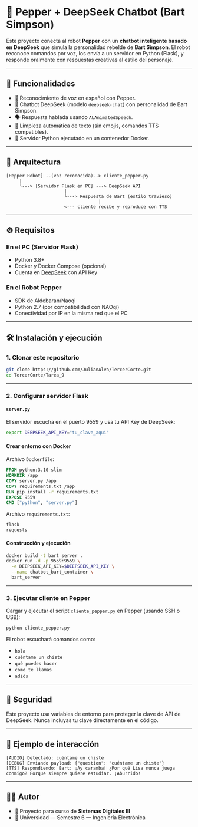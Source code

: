 # 🤖 Pepper + DeepSeek Chatbot (Bart Simpson)

Este proyecto conecta al robot **Pepper** con un **chatbot inteligente basado en DeepSeek** que simula la personalidad rebelde de **Bart Simpson**. El robot reconoce comandos por voz, los envía a un servidor en Python (Flask), y responde oralmente con respuestas creativas al estilo del personaje.

---

## 🎯 Funcionalidades

- 🤖 Reconocimiento de voz en español con Pepper.
- 🧠 Chatbot DeepSeek (modelo `deepseek-chat`) con personalidad de Bart Simpson.
- 🗣️ Respuesta hablada usando `ALAnimatedSpeech`.
- 🚫 Limpieza automática de texto (sin emojis, comandos TTS compatibles).
- 🐳 Servidor Python ejecutado en un contenedor Docker.

---

## 🧱 Arquitectura

```
[Pepper Robot] --(voz reconocida)--> cliente_pepper.py
     |
     └---> [Servidor Flask en PC] ---> DeepSeek API
                      |
                      └---> Respuesta de Bart (estilo travieso)
                                   |
                      <--- cliente recibe y reproduce con TTS
```

---

## ⚙️ Requisitos

### En el PC (Servidor Flask)

- Python 3.8+
- Docker y Docker Compose (opcional)
- Cuenta en [DeepSeek](https://deepseek.com/) con API Key

### En el Robot Pepper

- SDK de Aldebaran/Naoqi
- Python 2.7 (por compatibilidad con NAOqi)
- Conectividad por IP en la misma red que el PC

---

## 🛠️ Instalación y ejecución

### 1. Clonar este repositorio

```bash
git clone https://github.com/JulianAlva/TercerCorte.git
cd TercerCorte/Tarea_9
```

---

### 2. Configurar servidor Flask

#### `server.py`

El servidor escucha en el puerto 9559 y usa tu API Key de DeepSeek:

```bash
export DEEPSEEK_API_KEY="tu_clave_aqui"
```

#### Crear entorno con Docker

Archivo `Dockerfile`:

```dockerfile
FROM python:3.10-slim
WORKDIR /app
COPY server.py /app
COPY requirements.txt /app
RUN pip install -r requirements.txt
EXPOSE 9559
CMD ["python", "server.py"]
```

Archivo `requirements.txt`:

```
flask
requests
```

#### Construcción y ejecución

```bash
docker build -t bart_server .
docker run -d -p 9559:9559 \
  -e DEEPSEEK_API_KEY=$DEEPSEEK_API_KEY \
  --name chatbot_bart_container \
  bart_server
```

---

### 3. Ejecutar cliente en Pepper

Cargar y ejecutar el script `cliente_pepper.py` en Pepper (usando SSH o USB):

```bash
python cliente_pepper.py
```

El robot escuchará comandos como:

- `hola`
- `cuéntame un chiste`
- `qué puedes hacer`
- `cómo te llamas`
- `adiós`

---

## 🔐 Seguridad

Este proyecto usa variables de entorno para proteger la clave de API de DeepSeek. Nunca incluyas tu clave directamente en el código.

---

## 🧪 Ejemplo de interacción

```text
[AUDIO] Detectado: cuéntame un chiste
[DEBUG] Enviando payload: {"question": "cuéntame un chiste"}
[TTS] Respondiendo: Bart: ¡Ay caramba! ¿Por qué Lisa nunca juega conmigo? Porque siempre quiere estudiar. ¡Aburrido!
```

---

## 👨‍💻 Autor

- 🧠 Proyecto para curso de **Sistemas Digitales III**
- 📍 Universidad — Semestre 6 — Ingeniería Electrónica
